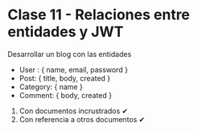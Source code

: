 # Clase 11 - Relaciones entre entidades y JWT

Desarrollar un blog con las entidades

- User : { name, email, password }
- Post: { title, body, created }
- Category: { name }
- Comment: { body, created }

1. Con documentos incrustrados ✔
2. Con referencia a otros documentos ✔